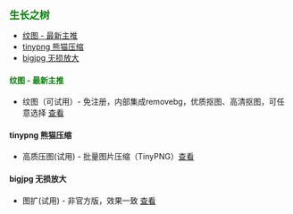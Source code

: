 
<b><font color=green size=4>
生长之树
</font></b>

- [纹图 - 最新主推](#纹图---最新主推)
- [tinypng 熊猫压缩](#tinypng-熊猫压缩)
- [bigjpg 无损放大](#bigjpg-无损放大)

#### <font color=green>纹图 - 最新主推</font>
- 纹图（可试用）- 免注册，内部集成removebg，优质抠图、高清抠图，可任意选择 [查看](./ele/app/pxn/info)

<!-- #### removebg AI抠图，HD原尺寸
- 智能抠图 - 需注册，批量处理 [查看](./ele/app/removebg/info)
- 半智能抠图(试用) - 免注册，可编辑 [查看](https://jasonmin.github.io/newsky/out/mer) -->

#### tinypng 熊猫压缩
- 高质压图(试用) - 批量图片压缩（TinyPNG）[查看](./ele/app/tinypng/info)

#### bigjpg 无损放大
- 图扩(试用) - 非官方版，效果一致 [查看](./ele/app/bigjpg/info)

<!-- #### 其他
- 工具小箱(试用) - [查看](./ele/app/ifreetool/info)
  - 网易ncm转mp3（持续扩展） 
  - 电子书格式批量转换（支持mobi，epub等）
  - 图片格式转换
  - ... 持续扩展 -->

<!-- #### <font color=green>官方产品团购</font>
- 近期尝试组织**互联网官方产品**团购，如removebg官方点数、AI去水印watermarkremover、AI绘图等等，不限制产品类型，接受推荐。
- 对于推荐的产品，会针对性调研，确定可行性
- 团购方向以需求为导向，前期会发出团购方案及问券，根据统计的意向决定是否发起团购
- 有意者请关注公众号 -->
<!-- - 添加后可能会拉群，方便发送团购产品、方案等
- 另：群里会定期发起本店产品（如上方所示）新购、续期优惠，优惠幅度高于淘宝店铺 -->